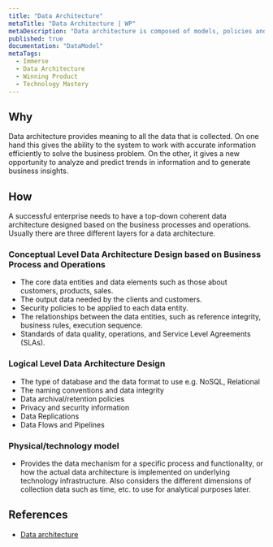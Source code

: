 ```yaml
---
title: "Data Architecture"
metaTitle: "Data Architecture | WP"
metaDescription: "Data architecture is composed of models, policies and rules or standards that govern which data is collected, data relationships, how it is stored, arranged, integrated, and processed."
published: true
documentation: "DataModel"
metaTags:
  - Immerse
  - Data Architecture
  - Winning Product
  - Technology Mastery
---
```



## Why
Data architecture provides meaning to all the data that is collected. On one hand this gives the ability to the system to work with accurate information efficiently to solve the business problem. On the other, it gives a new opportunity to analyze and predict trends in information and to generate business insights.

## How
A successful enterprise needs to have a top-down coherent data architecture designed based on the business processes and operations. Usually there are three different layers for a data architecture.

### Conceptual Level Data Architecture Design based on Business Process and Operations
- The core data entities and data elements such as those about customers, products, sales.
- The output data needed by the clients and customers.
- Security policies to be applied to each data entity.
- The relationships between the data entities, such as reference integrity, business rules, execution sequence.
- Standards of data quality, operations, and Service Level Agreements (SLAs).

### Logical Level Data Architecture Design
- The type of database and the data format to use e.g. NoSQL, Relational
- The naming conventions and data integrity
- Data archival/retention policies
- Privacy and security information
- Data Replications
- Data Flows and Pipelines
    
### Physical/technology model
- Provides the data mechanism for a specific process and functionality, or how the actual data architecture is implemented on underlying technology infrastructure. Also considers the different dimensions of collection data such as time, etc. to use for analytical purposes later.

## References
- [Data architecture](https://en.wikipedia.org/wiki/Data_architecture)

